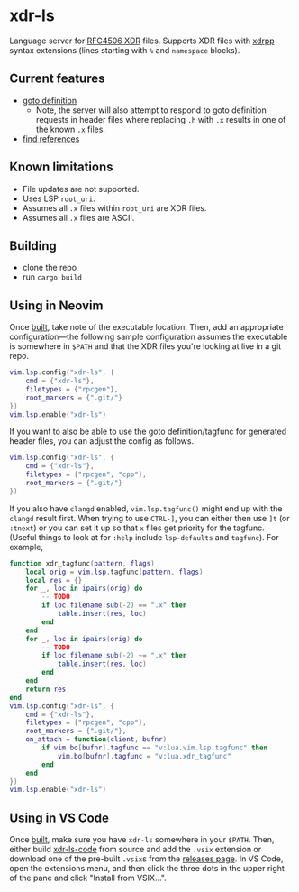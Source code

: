 # xdr-ls

Language server for [RFC4506 XDR](https://datatracker.ietf.org/doc/html/rfc4506)
files. Supports XDR files with
[xdrpp](https://xdrpp.github.io/xdrpp/index.html) syntax extensions (lines
starting with `%` and `namespace` blocks).

## Current features

* [goto definition](https://microsoft.github.io/language-server-protocol/specifications/lsp/3.17/specification/#textDocument_definition)
    * Note, the server will also attempt to respond to goto definition requests
      in header files where replacing `.h` with `.x` results in one of the
      known `.x` files.
* [find references](https://microsoft.github.io/language-server-protocol/specifications/lsp/3.17/specification/#textDocument_references)

## Known limitations

* File updates are not supported.
* Uses LSP `root_uri`.
* Assumes all `.x` files within `root_uri` are XDR files.
* Assumes all `.x` files are ASCII.

## Building

* clone the repo
* run `cargo build`

## Using in Neovim

Once [built](#Building), take note of the executable location. Then, add an
appropriate configuration—the following sample configuration assumes the
executable is somewhere in `$PATH` and that the XDR files you're looking at
live in a git repo.

```lua
vim.lsp.config("xdr-ls", {
    cmd = {"xdr-ls"},
    filetypes = {"rpcgen"},
    root_markers = {".git/"}
})
vim.lsp.enable("xdr-ls")
```

If you want to also be able to use the goto definition/tagfunc for generated
header files, you can adjust the config as follows.

```lua
vim.lsp.config("xdr-ls", {
    cmd = {"xdr-ls"},
    filetypes = {"rpcgen", "cpp"},
    root_markers = {".git/"}
})
```

If you also have `clangd` enabled, `vim.lsp.tagfunc()` might end up with the
`clangd` result first. When trying to use `CTRL-]`, you can either then use
`]t` (or `:tnext`) or you can set it up so that `x` files get priority for the
tagfunc. (Useful things to look at for `:help` include `lsp-defaults` and
`tagfunc`). For example,

```lua
function xdr_tagfunc(pattern, flags)
    local orig = vim.lsp.tagfunc(pattern, flags)
    local res = {}
    for _, loc in ipairs(orig) do
        -- TODO
        if loc.filename:sub(-2) == ".x" then
            table.insert(res, loc)
        end
    end
    for _, loc in ipairs(orig) do
        -- TODO
        if loc.filename:sub(-2) ~= ".x" then
            table.insert(res, loc)
        end
    end
    return res
end
vim.lsp.config("xdr-ls", {
    cmd = {"xdr-ls"},
    filetypes = {"rpcgen", "cpp"},
    root_markers = {".git/"},
    on_attach = function(client, bufnr)
        if vim.bo[bufnr].tagfunc == "v:lua.vim.lsp.tagfunc" then
            vim.bo[bufnr].tagfunc = "v:lua.xdr_tagfunc"
        end
    end
})
vim.lsp.enable("xdr-ls")
```

## Using in VS Code

Once [built](#Building), make sure you have `xdr-ls` somewhere in your `$PATH`.
Then, either build [xdr-ls-code](https://github.com/drebelsky/xdr-ls-code) from
source and add the `.vsix` extension or download one of the pre-built `.vsix`s
from the [releases page](https://github.com/drebelsky/xdr-ls-code/releases). In
VS Code, open the extensions menu, and then click the three dots in the upper
right of the pane and click "Install from VSIX...".
